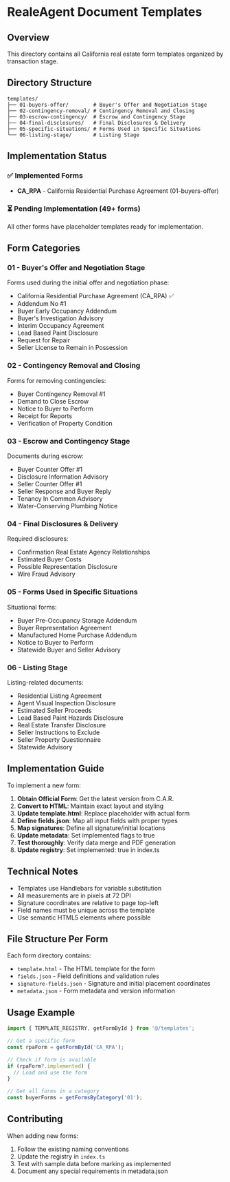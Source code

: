 # RealeAgent Document Templates

## Overview
This directory contains all California real estate form templates organized by transaction stage.

## Directory Structure

```
templates/
├── 01-buyers-offer/        # Buyer's Offer and Negotiation Stage
├── 02-contingency-removal/ # Contingency Removal and Closing
├── 03-escrow-contingency/  # Escrow and Contingency Stage
├── 04-final-disclosures/   # Final Disclosures & Delivery
├── 05-specific-situations/ # Forms Used in Specific Situations
└── 06-listing-stage/       # Listing Stage
```

## Implementation Status

### ✅ Implemented Forms
- **CA_RPA** - California Residential Purchase Agreement (01-buyers-offer)

### ⏳ Pending Implementation (49+ forms)
All other forms have placeholder templates ready for implementation.

## Form Categories

### 01 - Buyer's Offer and Negotiation Stage
Forms used during the initial offer and negotiation phase:
- California Residential Purchase Agreement (CA_RPA) ✅
- Addendum No #1
- Buyer Early Occupancy Addendum
- Buyer's Investigation Advisory
- Interim Occupancy Agreement
- Lead Based Paint Disclosure
- Request for Repair
- Seller License to Remain in Possession

### 02 - Contingency Removal and Closing
Forms for removing contingencies:
- Buyer Contingency Removal #1
- Demand to Close Escrow
- Notice to Buyer to Perform
- Receipt for Reports
- Verification of Property Condition

### 03 - Escrow and Contingency Stage
Documents during escrow:
- Buyer Counter Offer #1
- Disclosure Information Advisory
- Seller Counter Offer #1
- Seller Response and Buyer Reply
- Tenancy In Common Advisory
- Water-Conserving Plumbing Notice

### 04 - Final Disclosures & Delivery
Required disclosures:
- Confirmation Real Estate Agency Relationships
- Estimated Buyer Costs
- Possible Representation Disclosure
- Wire Fraud Advisory

### 05 - Forms Used in Specific Situations
Situational forms:
- Buyer Pre-Occupancy Storage Addendum
- Buyer Representation Agreement
- Manufactured Home Purchase Addendum
- Notice to Buyer to Perform
- Statewide Buyer and Seller Advisory

### 06 - Listing Stage
Listing-related documents:
- Residential Listing Agreement
- Agent Visual Inspection Disclosure
- Estimated Seller Proceeds
- Lead Based Paint Hazards Disclosure
- Real Estate Transfer Disclosure
- Seller Instructions to Exclude
- Seller Property Questionnaire
- Statewide Advisory

## Implementation Guide

To implement a new form:

1. **Obtain Official Form**: Get the latest version from C.A.R.
2. **Convert to HTML**: Maintain exact layout and styling
3. **Update template.html**: Replace placeholder with actual form
4. **Define fields.json**: Map all input fields with proper types
5. **Map signatures**: Define all signature/initial locations
6. **Update metadata**: Set implemented flags to true
7. **Test thoroughly**: Verify data merge and PDF generation
8. **Update registry**: Set implemented: true in index.ts

## Technical Notes

- Templates use Handlebars for variable substitution
- All measurements are in pixels at 72 DPI
- Signature coordinates are relative to page top-left
- Field names must be unique across the template
- Use semantic HTML5 elements where possible

## File Structure Per Form

Each form directory contains:
- `template.html` - The HTML template for the form
- `fields.json` - Field definitions and validation rules
- `signature-fields.json` - Signature and initial placement coordinates
- `metadata.json` - Form metadata and version information

## Usage Example

```typescript
import { TEMPLATE_REGISTRY, getFormById } from '@/templates';

// Get a specific form
const rpaForm = getFormById('CA_RPA');

// Check if form is available
if (rpaForm?.implemented) {
  // Load and use the form
}

// Get all forms in a category
const buyerForms = getFormsByCategory('01');
```

## Contributing

When adding new forms:
1. Follow the existing naming conventions
2. Update the registry in `index.ts`
3. Test with sample data before marking as implemented
4. Document any special requirements in metadata.json